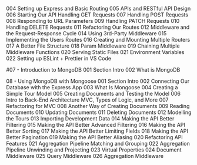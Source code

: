 004 Setting up Express and Basic Routing
005 APIs and RESTful API Design
006 Starting Our API Handling GET Requests
007 Handling POST Requests
008 Responding to URL Parameters
009 Handling PATCH Requests
010 Handling DELETE Requests
011 Refactoring Our Routes
012 Middleware and the Request-Response Cycle
014 Using 3rd-Party Middleware
015 Implementing the Users Routes
016 Creating and Mounting Multiple Routers
017 A Better File Structure
018 Param Middleware
019 Chaining Multiple Middleware Functions
020 Serving Static Files
021 Environment Variables
022 Setting up ESLint + Prettier in VS Code

#07 - Introduction to MongoDB
001 Section Intro
002 What is MongoDB

08 - Using MongoDB with Mongoose
001 Section Intro
002 Connecting Our Database with the Express App
003 What Is Mongoose
004 Creating a Simple Tour Model
005 Creating Documents and Testing the Model
006 Intro to Back-End Architecture MVC, Types of Logic, and More
007 Refactoring for MVC
008 Another Way of Creating Documents
009 Reading Documents
010 Updating Documents
011 Deleting Documents
012 Modelling the Tours
013 Importing Development Data
014 Making the API Better Filtering
015 Making the API Better Advanced Filtering
016 Making the API Better Sorting
017 Making the API Better Limiting Fields
018 Making the API Better Pagination
019 Making the API Better Aliasing
020 Refactoring API Features
021 Aggregation Pipeline Matching and Grouping
022 Aggregation Pipeline Unwinding and Projecting
023 Virtual Properties
024 Document Middleware
025 Query Middleware
026 Aggregation Middleware